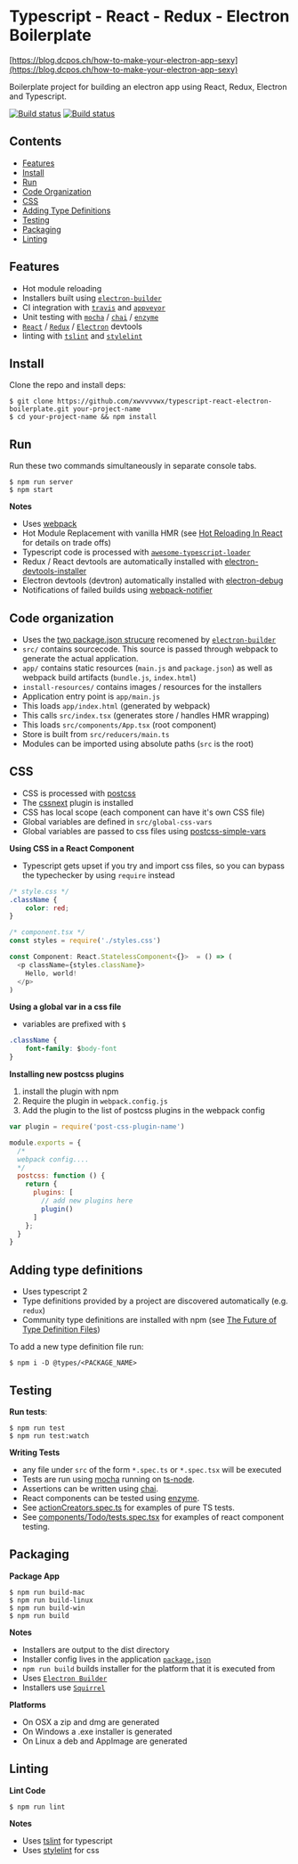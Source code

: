 # Typescript - React - Redux - Electron Boilerplate

[https://blog.dcpos.ch/how-to-make-your-electron-app-sexy](https://blog.dcpos.ch/how-to-make-your-electron-app-sexy)

Boilerplate project for building an electron app using React, Redux, Electron and Typescript.

[![Build status](https://ci.appveyor.com/api/projects/status/o5rekt4awy1k8xj5/branch/master?svg=true)](https://ci.appveyor.com/project/xwvvvvwx/typescript-boilerplate/branch/master)
[![Build status](https://travis-ci.org/xwvvvvwx/typescript-react-electron-boilerplate.svg?branch=master)](https://travis-ci.org/xwvvvvwx/typescript-react-electron-boilerplate)

## Contents
* [Features](#features)
* [Install](#install)
* [Run](#run)
* [Code Organization](#code-organization)
* [CSS](#css)
* [Adding Type Definitions](#adding-type-definitions)
* [Testing](#testing)
* [Packaging](#packaging)
* [Linting](#linting)

## Features

- Hot module reloading
- Installers built using [`electron-builder`](https://github.com/electron-userland/electron-builder)
- CI integration with [`travis`](https://travis-ci.org/) and [`appveyor`](https://www.appveyor.com/)
- Unit testing with [`mocha`](https://mochajs.org/) / [`chai`](http://chaijs.com/) / [`enzyme`](https://github.com/airbnb/enzyme)
- [`React`](https://github.com/facebook/react-devtools) / [`Redux`](https://github.com/gaearon/redux-devtools) / [`Electron`](https://github.com/electron/devtron) devtools
- linting with [`tslint`](https://palantir.github.io/tslint/) and [`stylelint`](https://github.com/stylelint/stylelint)

## Install

Clone the repo and install deps:
```
$ git clone https://github.com/xwvvvvwx/typescript-react-electron-boilerplate.git your-project-name
$ cd your-project-name && npm install
```

## Run

Run these two commands simultaneously in separate console tabs.
```
$ npm run server
$ npm start
```

**Notes**
- Uses [webpack](https://webpack.github.io/)
- Hot Module Replacement with vanilla HMR (see [Hot Reloading In React](https://medium.com/@dan_abramov/hot-reloading-in-react-1140438583bf#.389tj16hj) for details on trade offs)
- Typescript code is processed with [`awesome-typescript-loader`](https://github.com/s-panferov/awesome-typescript-loader)
- Redux / React devtools are automatically installed with [electron-devtools-installer](https://github.com/GPMDP/electron-devtools-installer)
- Electron devtools (devtron) automatically installed with [electron-debug](https://github.com/sindresorhus/electron-debug)
- Notifications of failed builds using [webpack-notifier](https://www.npmjs.com/package/webpack-notifier)

## Code organization

- Uses the [two package.json strucure](https://github.com/electron-userland/electron-builder#two-packagejson-structure) recomened by [`electron-builder`](https://github.com/electron-userland/electron-builder)
- `src/` contains sourcecode. This source is passed through webpack to generate the actual application.
- `app/` contains static resources (`main.js` and `package.json`) as well as webpack build artifacts (`bundle.js`, `index.html`)
- `install-resources/` contains images / resources for the installers
- Application entry point is `app/main.js`
- This loads `app/index.html` (generated by webpack)
- This calls `src/index.tsx` (generates store / handles HMR wrapping)
- This loads `src/components/App.tsx` (root component)
- Store is built from `src/reducers/main.ts`
- Modules can be imported using absolute paths (`src` is the root)

## CSS

- CSS is processed with [postcss](https://github.com/postcss/postcss)
- The [cssnext](http://cssnext.io/) plugin is installed
- CSS has local scope (each component can have it's own CSS file)
- Global variables are defined in `src/global-css-vars`
- Global variables are passed to css files using [postcss-simple-vars](https://github.com/postcss/postcss-simple-vars)

**Using CSS in a React Component**

- Typescript gets upset if you try and import css files, so you can bypass the typechecker by using `require` instead

```css
/* style.css */
.className {
    color: red;
}
```

```typescript
/* component.tsx */
const styles = require('./styles.css')

const Component: React.StatelessComponent<{}>  = () => (
  <p className={styles.className}>
    Hello, world!
  </p>
)
```

**Using a global var in a css file**

- variables are prefixed with `$`
```css
.className {
    font-family: $body-font
}
```

**Installing new postcss plugins**

1. install the plugin with npm
2. Require the plugin in `webpack.config.js`
3. Add the plugin to the list of postcss plugins in the webpack config

```javascript
var plugin = require('post-css-plugin-name')

module.exports = {
  /*
  webpack config....
  */
  postcss: function () {
    return {
      plugins: [
        // add new plugins here
        plugin()
      ]
    };
  }
}
```


## Adding type definitions

- Uses typescript 2
- Type definitions provided by a project are discovered automatically (e.g. `redux`)
- Community type definitions are installed with npm (see [The Future of Type Definition Files](https://blogs.msdn.microsoft.com/typescript/2016/06/15/the-future-of-declaration-files/))

To add a new type definition file run:
```
$ npm i -D @types/<PACKAGE_NAME>
```

## Testing

**Run tests**:<br>
```
$ npm run test
$ npm run test:watch
```

**Writing Tests**
- any file under `src` of the form `*.spec.ts` or `*.spec.tsx` will be executed
- Tests are run using [mocha](https://mochajs.org/) running on [ts-node](https://github.com/TypeStrong/ts-node).
- Assertions can be written using [chai](http://chaijs.com/).
- React components can be tested using [enzyme](http://airbnb.io/enzyme/index.html).
- See [actionCreators.spec.ts](https://github.com/xwvvvvwx/typescript-boilerplate/blob/master/src/actions/test/actionCreators.spec.ts) for examples of pure TS tests.
- See [components/Todo/tests.spec.tsx](https://github.com/xwvvvvwx/typescript-react-electron-boilerplate/blob/master/src/components/Todo/tests.spec.tsx) for examples of react component testing.

## Packaging

**Package App**
```
$ npm run build-mac
$ npm run build-linux
$ npm run build-win
$ npm run build
```

**Notes**
- Installers are output to the dist directory
- Installer config lives in the application [`package.json`](https://github.com/xwvvvvwx/typescript-react-electron-boilerplate/blob/master/package.json#L27)
- `npm run build` builds installer for the platform that it is executed from
- Uses [`Electron Builder`](https://github.com/electron-userland/electron-builder)
- Installers use [`Squirrel`](https://github.com/Squirrel)

**Platforms**
- On OSX a zip and dmg are generated
- On Windows a .exe installer is generated
- On Linux a deb and AppImage are generated

## Linting

**Lint Code**
```
$ npm run lint
```

**Notes**
- Uses [tslint](http://palantir.github.io/tslint/) for typescript
- Uses [stylelint](https://github.com/stylelint/stylelint) for css
